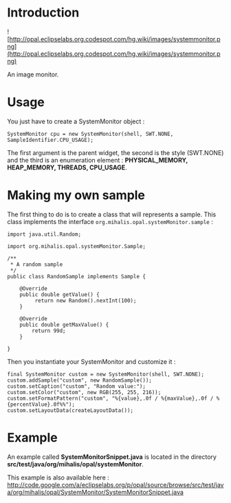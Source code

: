 # Introduction #

![http://opal.eclipselabs.org.codespot.com/hg.wiki/images/systemmonitor.png](http://opal.eclipselabs.org.codespot.com/hg.wiki/images/systemmonitor.png)

An image monitor.

# Usage #

You just have to create a SystemMonitor object :
```
SystemMonitor cpu = new SystemMonitor(shell, SWT.NONE, SampleIdentifier.CPU_USAGE);
```

The first argument is the parent widget, the second is the style (SWT.NONE) and the third is an enumeration element : **PHYSICAL\_MEMORY, HEAP\_MEMORY, THREADS, CPU\_USAGE**.

# Making my own sample #

The first thing to do is to create a class that will represents a sample. This class implements the interface `org.mihalis.opal.systemMonitor.sample` :
```
import java.util.Random;

import org.mihalis.opal.systemMonitor.Sample;

/**
 * A random sample
 */
public class RandomSample implements Sample {

	@Override
	public double getValue() {
		 return new Random().nextInt(100);
	}

	@Override
	public double getMaxValue() {
		return 99d;
	}

}
```

Then you instantiate your SystemMonitor and customize it :
```
final SystemMonitor custom = new SystemMonitor(shell, SWT.NONE);
custom.addSample("custom", new RandomSample());
custom.setCaption("custom", "Random value:");
custom.setColor("custom", new RGB(255, 255, 216));
custom.setFormatPattern("custom", "%{value},.0f / %{maxValue},.0f / %{percentValue}.0f%%");
custom.setLayoutData(createLayoutData());
```

# Example #

An example called **SystemMonitorSnippet.java** is located in the directory **src/test/java/org/mihalis/opal/systemMonitor**.

This example is also available here : http://code.google.com/a/eclipselabs.org/p/opal/source/browse/src/test/java/org/mihalis/opal/SystemMonitor/SystemMonitorSnippet.java
